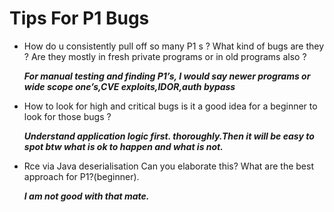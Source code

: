 # Tips For P1 Bugs

- How do u consistently pull off so many P1 s ? What kind of bugs are they ? Are they mostly in fresh private programs or in old programs also ?

  ***For manual testing and finding P1’s, I would say newer programs or wide scope one’s,CVE exploits,IDOR,auth bypass***


- How to look for high and critical bugs is it a good idea for a beginner to look for those bugs ?
 
  ***Understand application logic first. thoroughly.Then it will be easy to spot btw what is ok to happen and what is not.***
  
  
- Rce via Java deserialisation Can you elaborate this? What are the best approach for P1?(beginner).

  ***I am not good with that mate.***
